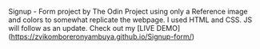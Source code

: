 Signup - Form project by The Odin Project using only a Reference image and colors to somewhat replicate the webpage.
I used HTML and CSS. JS will follow as an update.
Check out my [LIVE DEMO] (https://zvikomboreronyambuya.github.io/Signup-form/)
